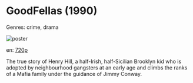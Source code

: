 # GoodFellas (1990)

Genres: crime, drama

![poster](http://image.tmdb.org/t/p/w500/pwpGfTImTGifEGgLb3s6LRPd4I6.jpg)

en:
  [720p](magnet:?xt=urn:btih:82A9E0688BAED54D0241DCA945C85B3156C45025&tr=udp://glotorrents.pw:6969/announce&tr=udp://tracker.opentrackr.org:1337/announce&tr=udp://torrent.gresille.org:80/announce&tr=udp://tracker.openbittorrent.com:80&tr=udp://tracker.coppersurfer.tk:6969&tr=udp://tracker.leechers-paradise.org:6969&tr=udp://p4p.arenabg.ch:1337&tr=udp://tracker.internetwarriors.net:1337)
  


The true story of Henry Hill, a half-Irish, half-Sicilian Brooklyn kid who is adopted by neighbourhood gangsters at an early age and climbs the ranks of a Mafia family under the guidance of Jimmy Conway.